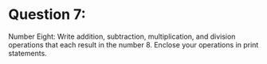 # Question 7: 
Number Eight: Write addition, subtraction, multiplication, and division operations that each result in the number 8. Enclose your operations in print statements.
